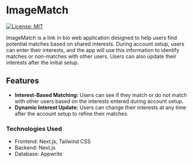 # ImageMatch

[![License: MIT](https://img.shields.io/badge/License-MIT-yellow.svg)](https://opensource.org/licenses/MIT)

ImageMatch is a link in bio web application designed to help users find potential matches based on shared interests. During account setup, users can enter their interests, and the app will use this information to identify matches or non-matches with other users. Users can also update their interests after the initial setup.

## Features

- **Interest-Based Matching:** Users can see if they match or do not match with other users based on the interests entered during account setup.
- **Dynamic Interest Update:** Users can change their interests at any time after the account setup to refine their matches.

### Technologies Used

- Frontend: Next.js, Tailwind CSS
- Backend: Next.js
- Database: Appwrite
